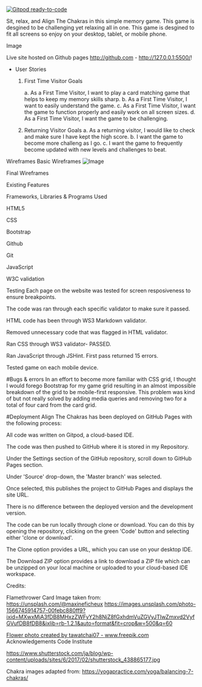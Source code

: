 [![Gitpod ready-to-code](https://img.shields.io/badge/Gitpod-ready--to--code-blue?logo=gitpod)](https://gitpod.io/#https://github.com/susanmarie87/MS2-Game)

Sit, relax, and Align The Chakras in this simple memory game. This game is desgined to be challenging yet relaxing 
all in one. This game is desgined to fit all screens so enjoy on your desktop, tablet, or mobile phone. 

Image

Live site hosted on Github pages http://github.com - http://127.0.0.1:5500/!

* User Stories
  1. First Time Visitor Goals
   
     a. As a First Time Visitor, I want to play a card matching game that helps to keep my memory skills sharp.
     b. As a First Time Visitor, I want to easily understand the game. 
     c. As a First Time Visitor, I want the game to function properly and easily work on all screen sizes. 
     d. As a First Time Visitor, I want the game to be challenging.

   2. Returning Visitor Goals
      a. As a returning visitor, I would like to check and make sure I have kept the high score. 
      b. I want the game to become more challeng as I go. 
      c. I want the game to frequently become updated with new levels and challenges to beat.

Wireframes
Basic Wireframes
![Image]('assets/MS2-WireFrame/images.jpg')

Final Wireframes

Existing Features

Frameworks, Libraries & Programs Used

HTML5

CSS

Bootstrap

Github

Git

JavaScript

W3C validation

Testing
Each page on the website was tested for screen resposiveness to ensure breakpoints.

The code was ran through each specific validator to make sure it passed.


HTML code has been through WS3 Markdown validator. 

Removed unnecessary code that was flagged in HTML validator.

Ran CSS through WS3 validator- PASSED.

Ran JavaScript through JSHint. First pass returned 15 errors.

Tested game on each mobile device. 

#Bugs & errors
In an effort to become more familiar with CSS grid, I thought I would forego Bootstrap for my game grid resulting in an almost
impossible breakdown of the grid to be mobile-first responsive. This problem was kind of but not really solved by adding media queries and removing 
two for a total of four card from the card grid.




#Deployment
Align The Chakras has been deployed on GitHub Pages with the following process:

All code was written on Gitpod, a cloud-based IDE.

The code was then pushed to GitHub where it is stored in my Repository.

Under the Settings section of the GitHub repository, scroll down to GitHub Pages section.

Under 'Source' drop-down, the 'Master branch' was selected.

Once selected, this publishes the project to GitHub Pages and displays the site URL.

There is no difference between the deployed version and the development version.

The code can be run locally through clone or download. You can do this by opening the repository, clicking on the green 'Code' button and selecting either 'clone or download'.

The Clone option provides a URL, which you can use on your desktop IDE.

The Download ZIP option provides a link to download a ZIP file which can be unzipped on your local machine or uploaded to your cloud-based IDE workspace.

Credits:

Flamethrower Card Image taken from:
https://unsplash.com/@maxineficheux
https://images.unsplash.com/photo-1566745914757-00febc880ff9?ixid=MXwxMjA3fDB8MHxzZWFyY2h8NjZ8fGxhdmVuZGVyJTIwZmxvd2VyfGVufDB8fDB8&ixlib=rb-1.2.1&auto=format&fit=crop&w=500&q=60

<a href='https://www.freepik.com/photos/flower'>Flower photo created by tawatchai07 - www.freepik.com</a>
Acknowledgements
Code Institute

https://www.shutterstock.com/ja/blog/wp-content/uploads/sites/6/2017/02/shutterstock_438865177.jpg



Chakra images adapted from:
https://yogapractice.com/yoga/balancing-7-chakras/
